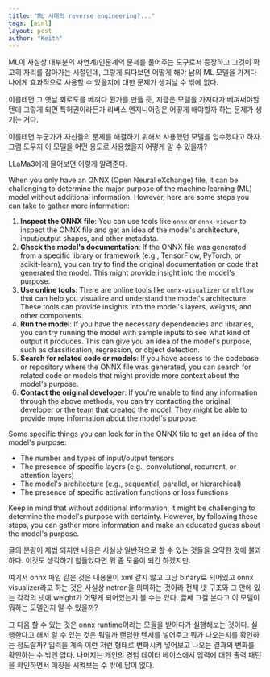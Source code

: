 ```yaml
---
title: "ML 시대의 reverse engineering?..."
tags: [aiml]
layout: post
author: "Keith"
---
```


ML이 사실상 대부분의 자연계/인문계의 문제를 풀어주는 도구로서 등장하고 그것이 확고히 자리를 잡아가는 시절인데, 그렇게 되다보면 어떻게 해야 남의 ML 모델을 가져다 나에게 효과적으로 사용할 수 있을지에 대한 문제가 생겨날 수 밖에 없다.

이를테면 그 옛날 회로도를 베껴다 뭔가를 만들 듯, 지금은 모델을 가져다가 베껴써야할 텐데 그렇게 되면 특허권이라든가 리버스 엔지니어링은 어떻게 해야할까 하는 문제가 생기는 거다.

이를테면 누군가가 자신들의 문제를 해결하기 위해서 사용했던 모델을 입수했다고 하자. 그럼 도무지 이 모델을 어떤 용도로 사용했을지 어떻게 알 수 있을까?

LLaMa3에게 물어보면 이렇게 알려준다.

When you only have an ONNX (Open Neural eXchange) file, it can be challenging to determine the major purpose of the machine learning (ML) model without additional information. However, here are some steps you can take to gather more information:

1. **Inspect the ONNX file**: You can use tools like `onnx` or `onnx-viewer` to inspect the ONNX file and get an idea of the model's architecture, input/output shapes, and other metadata.
2. **Check the model's documentation**: If the ONNX file was generated from a specific library or framework (e.g., TensorFlow, PyTorch, or scikit-learn), you can try to find the original documentation or code that generated the model. This might provide insight into the model's purpose.
3. **Use online tools**: There are online tools like `onnx-visualizer` or `mlflow` that can help you visualize and understand the model's architecture. These tools can provide insights into the model's layers, weights, and other components.
4. **Run the model**: If you have the necessary dependencies and libraries, you can try running the model with sample inputs to see what kind of output it produces. This can give you an idea of the model's purpose, such as classification, regression, or object detection.
5. **Search for related code or models**: If you have access to the codebase or repository where the ONNX file was generated, you can search for related code or models that might provide more context about the model's purpose.
6. **Contact the original developer**: If you're unable to find any information through the above methods, you can try contacting the original developer or the team that created the model. They might be able to provide more information about the model's purpose.

Some specific things you can look for in the ONNX file to get an idea of the model's purpose:

* The number and types of input/output tensors
* The presence of specific layers (e.g., convolutional, recurrent, or attention layers)
* The model's architecture (e.g., sequential, parallel, or hierarchical)
* The presence of specific activation functions or loss functions

Keep in mind that without additional information, it might be challenging to determine the model's purpose with certainty. However, by following these steps, you can gather more information and make an educated guess about the model's purpose.

글의 분량이 제법 되지만 내용은 사실상 일반적으로 할 수 있는 것들을 요약한 것에 불과하다. 이것도 생각하기 힘들었다면 뭐 좀 도움이 되긴 하겠지만. 

여기서 onnx 파일 같은 것은 내용물이 xml 같지 않고 그냥 binary로 되어있고 onnx visualizer라고 하는 것은 사실상 netron을 의미하는 것이라 전체 넷 구조와 그 안에 있는 각각의 넷에 weight가 어떻게 되어있는지 볼 수는 있다. 글쎄 그걸 본다고 이 모델이 뭐하는 모델인지 알 수 있을까? 

그 다음 할 수 있는 것은 onnx runtime이라는 모듈을 받아다가 실행해보는 것이다. 실행한다고 해서 알 수 있는 것은 뭐랄까 랜덤한 텐서를 넣어주고 뭐가 나오는지를 확인하는 정도랄까? 입력을 계속 이런 저런 형태로 변화시켜 넣어보고 나오는 결과의 변화를 확인하는 수 밖엔 없다. 나머지는 개인의 경험 데이터 베이스에서 입력에 대한 출력 패턴을 확인하면서 매칭을 시켜보는 수 밖에 답이 없다.

